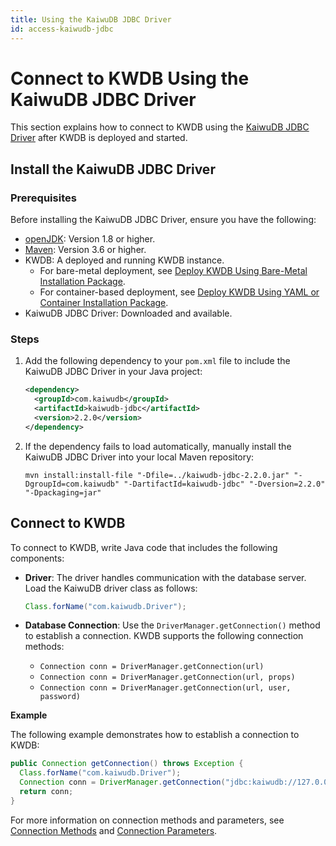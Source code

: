 ```yaml
---
title: Using the KaiwuDB JDBC Driver
id: access-kaiwudb-jdbc
---
```


# Connect to KWDB Using the KaiwuDB JDBC Driver

This section explains how to connect to KWDB using the [KaiwuDB JDBC Driver](../../development/connect-kaiwudb/java/connect-jdbc.md) after KWDB is deployed and started.

## Install the KaiwuDB JDBC Driver

### Prerequisites

Before installing the KaiwuDB JDBC Driver, ensure you have the following:

- [openJDK](https://openjdk.org/install/): Version 1.8 or higher.
- [Maven](https://maven.apache.org/install.html): Version 3.6 or higher.
- KWDB: A deployed and running KWDB instance.
  - For bare-metal deployment, see [Deploy KWDB Using Bare-Metal Installation Package](../install-kaiwudb/quickstart-bare-metal.md).
  - For container-based deployment, see [Deploy KWDB Using YAML or Container Installation Package](../install-kaiwudb/quickstart-docker.md).
- KaiwuDB JDBC Driver: Downloaded and available.

### Steps

1. Add the following dependency to your `pom.xml` file to include the KaiwuDB JDBC Driver in your Java project:

   ```xml
   <dependency>
     <groupId>com.kaiwudb</groupId>
     <artifactId>kaiwudb-jdbc</artifactId>
     <version>2.2.0</version>
   </dependency>
   ```

2. If the dependency fails to load automatically, manually install the KaiwuDB JDBC Driver into your local Maven repository:

   ```shell
   mvn install:install-file "-Dfile=../kaiwudb-jdbc-2.2.0.jar" "-DgroupId=com.kaiwudb" "-DartifactId=kaiwudb-jdbc" "-Dversion=2.2.0" "-Dpackaging=jar"
   ```

## Connect to KWDB

To connect to KWDB, write Java code that includes the following components:

- **Driver**: The driver handles communication with the database server. Load the KaiwuDB driver class as follows:

  ```java
  Class.forName("com.kaiwudb.Driver");
  ```

- **Database Connection**: Use the `DriverManager.getConnection()` method to establish a connection. KWDB supports the following connection methods:

  - `Connection conn = DriverManager.getConnection(url)`
  - `Connection conn = DriverManager.getConnection(url, props)`
  - `Connection conn = DriverManager.getConnection(url, user, password)`

**Example**

The following example demonstrates how to establish a connection to KWDB:

```java
public Connection getConnection() throws Exception {
  Class.forName("com.kaiwudb.Driver");
  Connection conn = DriverManager.getConnection("jdbc:kaiwudb://127.0.0.1:26257/defaultdb?user=kwdbuser&password=123");
  return conn;
}
```

For more information on connection methods and parameters, see [Connection Methods](../../development/connect-kaiwudb/java/connect-jdbc.md#connection-methods) and [Connection Parameters](../../development/connect-kaiwudb/java/connect-jdbc.md#connection-parameters).